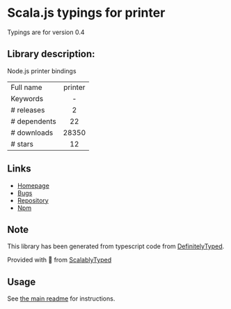 
# Scala.js typings for printer

Typings are for version 0.4

## Library description:
Node.js printer bindings

|                    |                 |
| ------------------ | :-------------: |
| Full name          | printer |
| Keywords           | - |
| # releases         | 2 |
| # dependents       | 22 |
| # downloads        | 28350 |
| # stars            | 12 |

## Links
- [Homepage](http://github.com/tojocky/node-printer)
- [Bugs](https://github.com/tojocky/node-printer/issues)
- [Repository](https://github.com/tojocky/node-printer)
- [Npm](https://www.npmjs.com/package/printer)
    


## Note
This library has been generated from typescript code from [DefinitelyTyped](https://definitelytyped.org).

Provided with :purple_heart: from [ScalablyTyped](https://github.com/oyvindberg/ScalablyTyped)

## Usage
See [the main readme](../../readme.md) for instructions.


